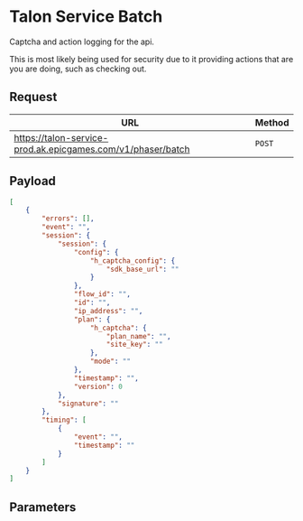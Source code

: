 # Talon Service Batch
Captcha and action logging for the api.

This is most likely being used for security due to it providing actions that are you are doing, such as checking out. 

## Request
| URL | Method |
| - | - |
| https://talon-service-prod.ak.epicgames.com/v1/phaser/batch | `POST` |

## Payload
```json
[
    {
        "errors": [],
        "event": "",
        "session": {
            "session": {
                "config": {
                    "h_captcha_config": {
                        "sdk_base_url": ""
                    }
                },
                "flow_id": "",
                "id": "",
                "ip_address": "",
                "plan": {
                    "h_captcha": {
                        "plan_name": "",
                        "site_key": ""
                    },
                    "mode": ""
                },
                "timestamp": "",
                "version": 0
            },
            "signature": ""
        },
        "timing": [
            {
                "event": "",
                "timestamp": ""
            }
        ]
    }
]
```

## Parameters